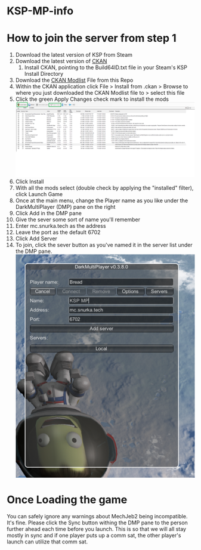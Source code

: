 # KSP-MP-info

# How to join the server from step 1

1. Download the latest version of KSP from Steam
2. Download the latest version of [CKAN](https://github.com/KSP-CKAN/CKAN/releases)
	1. Install CKAN, pointing to the Build64ID.txt file in your Steam's KSP Install Directory
3. Download the [CKAN Modlist](https://github.com/Birdgeek/KSP-MP-info/releases/download/Science-start/1Cav-MP.ckan) File from this Repo
4. Within the CKAN application click File > Install from .ckan > Browse to where you just downloaded the CKAN Modlist file to > select this file
5. Click the green Apply Changes check mark to install the mods
![CKAN Modlist & Buttons](ckan.png)
6. Click Install
7. With all the mods select (double check by applying the "installed" filter), click Launch Game
8. Once at the main menu, change the Player name as you like under the DarkMultiPlayer (DMP) pane on the right
9. Click Add in the DMP pane
10. Give the sever some sort of name you'll remember
11. Enter mc.snurka.tech as the address
12. Leave the port as the default 6702
13. Click Add Server
14. To join, click the sever button as you've named it in the server list under the DMP pane.
![DMP pane](DMPpane.png)


# Once Loading the game
You can safely ignore any warnings about MechJeb2 being incompatible. It's fine.
Please click the Sync button withing the DMP pane to the person further ahead each time before you launch. This is so that we will all stay mostly in sync and if one player puts up a comm sat, the other player's launch can utilize that comm sat.